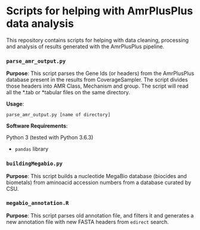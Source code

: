 # Scripts for helping with AmrPlusPlus data analysis

This repository contains scripts for helping with data cleaning, processing and analysis of results generated with the AmrPlusPlus pipeline.

### `parse_amr_output.py`

__Purpose__: This script parses the Gene Ids (or headers) from the AmrPlusPlus database present in the results from CoverageSampler. The script divides those headers into AMR Class, Mechanism and group. The script will read all the *.tab or *tabular files on the same directory.

__Usage__:

``parse_amr_output.py [name of directory]``

__Software Requirements__:

Python 3 (tested with Python 3.6.3)
* `pandas` library

### `buildingMegabio.py`

__Purpose__: This script builds a nucleotide MegaBio database (biocides and biometals) from aminoacid accession numbers from a database curated by CSU.

### `megabio_annotation.R`

__Purpose__: This script parses old annotation file, and filters it and generates a new annotation file with new FASTA headers from `edirect` search.
